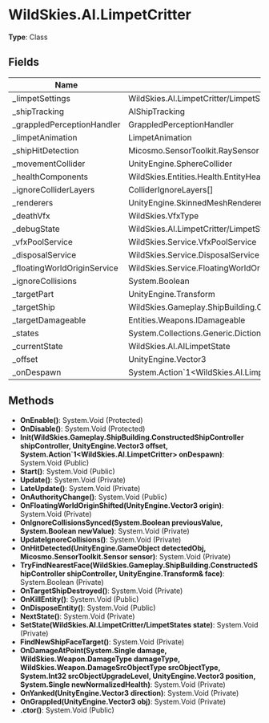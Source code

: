 ﻿# WildSkies.AI.LimpetCritter

**Type**: Class

## Fields

| Name | Type | Access |
|------|------|--------|
| _limpetSettings | WildSkies.AI.LimpetCritter/LimpetSettings | Private |
| _shipTracking | AIShipTracking | Private |
| _grappledPerceptionHandler | GrappledPerceptionHandler | Private |
| _limpetAnimation | LimpetAnimation | Private |
| _shipHitDetection | Micosmo.SensorToolkit.RaySensor | Private |
| _movementCollider | UnityEngine.SphereCollider | Private |
| _healthComponents | WildSkies.Entities.Health.EntityHealthDamageComponent[] | Private |
| _ignoreColliderLayers | ColliderIgnoreLayers[] | Private |
| _renderers | UnityEngine.SkinnedMeshRenderer[] | Private |
| _deathVfx | WildSkies.VfxType | Private |
| _debugState | WildSkies.AI.LimpetCritter/LimpetStates | Private |
| _vfxPoolService | WildSkies.Service.VfxPoolService | Private |
| _disposalService | WildSkies.Service.DisposalService | Private |
| _floatingWorldOriginService | WildSkies.Service.FloatingWorldOriginService | Private |
| _ignoreCollisions | System.Boolean | Public |
| _targetPart | UnityEngine.Transform | Private |
| _targetShip | WildSkies.Gameplay.ShipBuilding.ConstructedShipController | Private |
| _targetDamageable | Entities.Weapons.IDamageable | Private |
| _states | System.Collections.Generic.Dictionary`2<WildSkies.AI.LimpetCritter/LimpetStates,WildSkies.AI.AILimpetState> | Private |
| _currentState | WildSkies.AI.AILimpetState | Private |
| _offset | UnityEngine.Vector3 | Private |
| _onDespawn | System.Action`1<WildSkies.AI.LimpetCritter> | Private |

## Methods

- **OnEnable()**: System.Void (Protected)
- **OnDisable()**: System.Void (Protected)
- **Init(WildSkies.Gameplay.ShipBuilding.ConstructedShipController shipController, UnityEngine.Vector3 offset, System.Action`1<WildSkies.AI.LimpetCritter> onDespawn)**: System.Void (Public)
- **Start()**: System.Void (Public)
- **Update()**: System.Void (Private)
- **LateUpdate()**: System.Void (Private)
- **OnAuthorityChange()**: System.Void (Public)
- **OnFloatingWorldOriginShifted(UnityEngine.Vector3 origin)**: System.Void (Private)
- **OnIgnoreCollisionsSynced(System.Boolean previousValue, System.Boolean newValue)**: System.Void (Private)
- **UpdateIgnoreCollisions()**: System.Void (Private)
- **OnHitDetected(UnityEngine.GameObject detectedObj, Micosmo.SensorToolkit.Sensor sensor)**: System.Void (Private)
- **TryFindNearestFace(WildSkies.Gameplay.ShipBuilding.ConstructedShipController shipController, UnityEngine.Transform& face)**: System.Boolean (Private)
- **OnTargetShipDestroyed()**: System.Void (Private)
- **OnKillEntity()**: System.Void (Public)
- **OnDisposeEntity()**: System.Void (Public)
- **NextState()**: System.Void (Private)
- **SetState(WildSkies.AI.LimpetCritter/LimpetStates state)**: System.Void (Private)
- **FindNewShipFaceTarget()**: System.Void (Private)
- **OnDamageAtPoint(System.Single damage, WildSkies.Weapon.DamageType damageType, WildSkies.Weapon.DamageSrcObjectType srcObjectType, System.Int32 srcObjectUpgradeLevel, UnityEngine.Vector3 position, System.Single newNormalizedHealth)**: System.Void (Private)
- **OnYanked(UnityEngine.Vector3 direction)**: System.Void (Private)
- **OnGrappled(UnityEngine.Vector3 obj)**: System.Void (Private)
- **.ctor()**: System.Void (Public)

